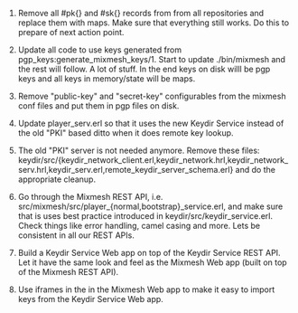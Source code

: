 1. Remove all #pk{} and #sk{} records from from all repositories and
replace them with maps. Make sure that everything still works. Do this
to prepare of next action point.

1. Update all code to use keys generated from
pgp_keys:generate_mixmesh_keys/1. Start to update ./bin/mixmesh and 
the rest will follow. A lot of stuff. In the end keys on disk willl be
pgp keys and all keys in memory/state will be maps.

1. Remove "public-key" and "secret-key" configurables from the mixmesh
conf files and put them in pgp files on disk.

1. Update player_serv.erl so that it uses the new Keydir Service
instead of the old "PKI" based ditto when it does remote key lookup.

1. The old "PKI" server is not needed anymore. Remove these files:
keydir/src/{keydir_network_client.erl,keydir_network.hrl,keydir_network_serv.hrl,keydir_serv.erl,remote_keydir_server_schema.erl}
and do the appropriate cleanup.

1. Go through the Mixmesh REST API,
i.e. src/mixmesh/src/player_{normal,bootstrap}_service.erl, and make
sure that is uses best practice introduced in
keydir/src/keydir_service.erl. Check things like error handling, camel
casing and more. Lets be consistent in all our REST APIs.

1. Build a Keydir Service Web app on top of the Keydir Service REST
API. Let it have the same look and feel as the Mixmesh Web app (built
on top of the Mixmesh REST API).

1. Use iframes in the in the Mixmesh Web app to make it easy to import
keys from the Keydir Service Web app.

